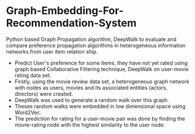# Graph-Embedding-For-Recommendation-System
 Python based Graph Propagation algorithm, DeepWalk to evaluate and compare preference propagation algorithms in heterogeneous information networks from user item relation ship.

* Predict User's preference for some items, they have not yet rated using graph based Collaborative Filtering technique, DeepWalk on user-movie rating data set. 
* Firstly, using the movie review data set, a heterogeneous graph network with nodes as users, movies and its associated entities (actors, directors) were created.
* DeepWalk was used to generate a random walk over this graph. 
* Theses random walks were embedded in low dimensional space using Word2Vec. 
* The prediction for rating for a user-movie pair was done by finding the movie-rating node with the highest similarity to the user node.
